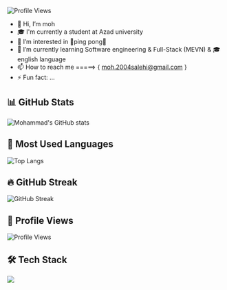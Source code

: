 ![Profile Views](https://komarev.com/ghpvc/?username=moh004&color=green)
- 👋 Hi, I’m moh
- 🎓 I'm currently a student at Azad university
- 👀 I’m interested in 🏓ping pong🏓
- 🌱 I’m currently learning Software engineering & Full-Stack (MEVN) & 🎓english language
- 📫 How to reach me =====> { moh.2004salehi@gmail.com }
- ⚡ Fun fact: ...

 
## 📊 GitHub Stats
![Mohammad's GitHub stats](https://github-readme-stats.vercel.app/api?username=moh004&show_icons=true&theme=radical)

## 🚀 Most Used Languages
![Top Langs](https://github-readme-stats.vercel.app/api/top-langs/?username=moh004&layout=compact&theme=radical)

## 🔥 GitHub Streak
![GitHub Streak](https://github-readme-streak-stats.herokuapp.com/?user=moh004&theme=radical)

## 👀 Profile Views
![Profile Views](https://komarev.com/ghpvc/?username=moh004&color=blue)

## 🛠️ Tech Stack  
<p align="left">  
  <img src="https://skillicons.dev/icons?i=vue,express,nodejs,mongodb,tailwind,puppeteer,git,vscode" />  
</p>


